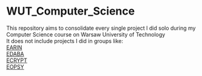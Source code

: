 # WUT_Computer_Science
This repository aims to consolidate every single project I did solo during my Computer Science course on Warsaw University of Technology  <br/>
It does not include projects I did in groups like: <br/>
[EARIN](https://github.com/kuchyx/EARIN) <br/>
[EDABA](https://github.com/kuchyx/EDABA-LAB) <br/>
[ECRYPT](https://github.com/kuchyx/ECRYPT_PROJECT) <br/>
[EOPSY](https://github.com/kuchyx/E-PSYOPS) <br/>

